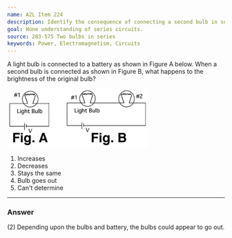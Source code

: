 ```yaml
---
name: A2L Item 224
description: Identify the consequence of connecting a second bulb in series in a circuit.
goal: Hone understanding of series circuits.
source: 283-575 Two bulbs in series
keywords: Power, Electromagnetism, Circuits
---
```


A light bulb is connected to a battery as shown in Figure A below. When
a second bulb is connected as shown in Figure B, what happens to the
brightness of the original bulb?

![Item224_fig1.gif](../images/Item224_fig1.gif)

1. Increases
2. Decreases
3. Stays the same
4. Bulb goes out
5. Can't determine


<hr/>

### Answer

(2) Depending upon the bulbs and battery, the bulbs could appear to go
out. 
